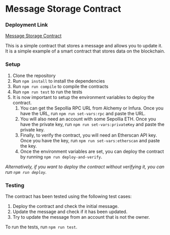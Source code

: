 # Message Storage Contract


### Deployment Link

[Message Storage Contract](https://sepolia.etherscan.io/address/0x4080574e24777304A60daBdF9B394FD9497596a4#code)

This is a simple contract that stores a message and allows you to update it. It is a simple example of a smart contract that stores data on the blockchain.

### Setup

1. Clone the repository
2. Run `npm install` to install the dependencies
3. Run `npm run compile` to compile the contracts
4. Run `npm run test` to run the tests
5. It is now important to setup the environment variables to deploy the contract.
   1. You can get the Sepollia RPC URL from Alchemy or Infura. Once you have the URL, run `npm run set-vars:rpc` and paste the URL.
   2. You will also need an account with some Sepollia ETH. Once you have the private key, run `npm run set-vars:privateKey` and paste the private key.
   3. Finally, to verify the contract, you will need an Etherscan API key. Once you have the key, run `npm run set-vars:etherscan` and paste the key.
   4. Once the environment variables are set, you can deploy the contract by running `npm run deploy-and-verify`.

*Alternatively, if you want to deploy the contract without verifying it, you can run `npm run deploy`.*

### Testing

The contract has been tested using the following test cases:

1. Deploy the contract and check the initial message.
2. Update the message and check if it has been updated.
3. Try to update the message from an account that is not the owner.

To run the tests, run `npm run test`.
